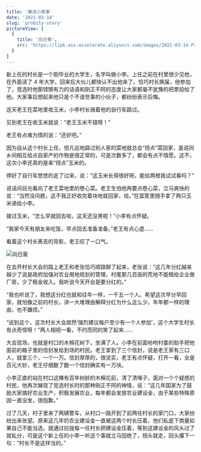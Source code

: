 ```yaml
---
title: '廉洁小故事'
date: '2021-03-14'
slug: 'probity-story'
pictureView: [
  {
    title: '向日葵',
    src: 'https://lipk.oss-accelerate.aliyuncs.com/images/2021-03-14-Probity-story.jpg',
  }
]
---
```


新上任的村长是一个刚毕业的大学生，名字叫做小李。上任之前在村里很少见他，在外面读了 4 年大学，回来后大伙儿都快认不出他来了。恰巧村长换届，他参加了，竞选时他那铿锵有力的话语和刚正不阿的态度让大家都毫不犹豫的把票投给了他。大家事后想起来他只是个不谙世事的小伙子，都纷纷表示后悔。

这天老王在菜地里收玉米，小李村长骑着他的自行车路过。

见到老王在收玉米就说：“老王玉米不错呀！”

老王有点难为情的说：“还好吧。”

因为自从这个村长上任，但凡巡地路过别人家的菜地就总会“捞点”菜回家，虽说同乡间相互给点自家产的作物是很正常的，可是次数多了，都会有点不情愿。这不，这次小李还真的是来“捞点”玉米的。

停好了自行车悠悠的走了过来，说：“这玉米长得很好呀。能给两根我试试看吗？”

说话间目光看向了老王菜地里的卷心菜。老王生怕他再要点卷心菜，立马爽快的说：“当然没问题，这不我正好收完着块地就回家，给。”在篮筐里随手拿了两只玉米递给小李。

接过玉米，“怎么早就回去啦，这天还没黑呢！”小李有点怀疑。

“我家今天有朋友来吃饭，早点回去准备准备。”老王有点心虚……

看着这个村长离去的背影，老王叹了一口气。

![向日葵](https://lipk.oss-accelerate.aliyuncs.com/images/2021-03-14-Probity-story.jpg)

在去开村长大会的路上老王和老张恰巧顺路聊了起来，老张说：“这几年分红越来越少了说是政府加强对农业用地规划的管理，村尾那几百亩的荒地不能租给企业做厂房，少了租金收入。我听说今天开会是要分红的。”

“我也听说了，我想这分红也就和往年一样，一千五一个人。希望这次早分早回家，就怕像之前的村长，讲一大堆理由解释分红为什么这么少。年年都一样的理由，也不嫌烦。”

“说到这个，这次村长大会居然‘强烈建议每户至少有一个人参加’，这个大学生村长有点奇怪呀！”两人相视一看，不约而同的笑了起来……

大会现场，也就是村口的木棉花树下，坐满了人。小李在前面吩咐村委的助手把他面前的箱子里的信封发给到场的村民。老王拿到了三个信封，说是老王家有三口人，就拿三个，一个一万。信封厚厚的，很坚实，老王有点怀疑，打开一看，全是百元大钞，老王仔细数了数一个信封确实有一万块。

小李正直的站在村口这棵有百年树龄的木棉花前，清了清嗓子，面对一个个疑惑的村民，他再次展现了竞选村长时的那种刚正不阿的神情，说：“这几年国家为了鼓励大家搞好农业生产，积极发展农业，每年都会发放农业建设金，由于某些特殊原因一直没发，很抱歉。”

过了几天，村子里来了两辆警车，从村口一路开到了前两任村长的家门口，大家纷纷出来张望。原来这几年的农业建设金一直被这两个村长压着，他们私底下商量如果自己不能当选，就通过拉拢每一任村长把建设金压着，等到这建设金的风头过了就私分，可是这个新上任的小李一听这个事就立马回绝了，扭头就走，回头撂下一句：“村长不是这样当的。”
